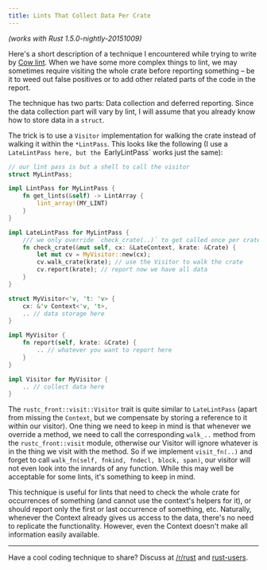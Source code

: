 ```yaml
---
title: Lints That Collect Data Per Crate
---
```


*(works with Rust 1.5.0-nightly-20151009)*

Here's a short description of a technique I encountered while trying to write by [Cow lint](TODO). When we have some more complex things to lint, we may sometimes require visiting the whole crate before reporting something – be it to weed out false positives or to add other related parts of the code in the report.

The technique has two parts: Data collection and deferred reporting. Since the data collection part will vary by lint, I will assume that you already know how to store data in a `struct`.

The trick is to use a `Visitor` implementation for walking the crate instead of walking it within the `*LintPass`. This looks like the following (I use a `LateLintPass here, but the `EarlyLintPass` works just the same):

```Rust
// our lint pass is but a shell to call the visitor
struct MyLintPass;

impl LintPass for MyLintPass {
    fn get_lints(&self) -> LintArray {
        lint_array!(MY_LINT)
    }
}

impl LateLintPass for MyLintPass {
    /// we only override `check_crate(..)` to get called once per crate
    fn check_crate(&mut self, cx: &LateContext, krate: &Crate) {
        let mut cv = MyVisitor::new(cx);
        cv.walk_crate(krate); // use the Visitor to walk the crate
        cv.report(krate); // report now we have all data
    }
}

struct MyVisitor<'v, 't: 'v> {
    cx: &'v Context<'v, 't>,
    .. // data storage here
}

impl MyVisitor {
    fn report(self, krate: &Crate) {
        .. // whatever you want to report here
    }
}

impl Visitor for MyVisitor {
    .. // collect data here
}
```

The `rustc_front::visit::Visitor` trait is quite similar to `LateLintPass` (apart from missing the `Context`, but we compensate by storing a reference to it within our visitor). One thing we need to keep in mind is that whenever we override a method, we need to call the corresponding `walk_..` method from the `rustc_front::visit` module, otherwise our Visitor will ignore whatever is in the thing we visit with the method. So if we implement `visit_fn(..)` and forget to call `walk_fn(self, fnkind, fndecl, block, span)`, our visitor will not even look into the innards of any function. While this may well be acceptable for some lints, it's something to keep in mind.

This technique is useful for lints that need to check the whole crate for occurrences of something (and cannot use the context's helpers for it), or should report only the first or last occurrence of something, etc. Naturally, whenever the Context already gives us access to the data, there's no need to replicate the functionality. However, even the Context doesn't make all information easily available.

----

Have a cool coding technique to share? Discuss at [/r/rust](https://reddit.com/r/rust) and [rust-users](https://users.rust-lang.org).
